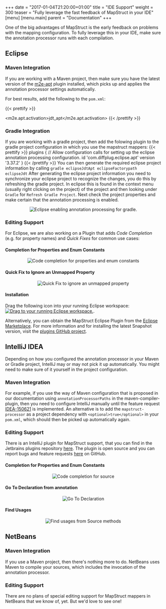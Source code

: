 +++
date = "2017-01-04T21:20:00+01:00"
title = "IDE Support"
weight = 300
teaser = "Fully leverage the fast feedback of MapStruct in your IDE"
[menu]
[menu.main]
parent = "Documentation"
+++

One of the big advantages of MapStruct is the early feedback on problems with the mapping configuration. To fully leverage this in your IDE, make sure the annotation processor runs with each compilation.

## Eclipse

### Maven Integration

If you are working with a Maven project, then make sure you have the latest version of the [m2e-apt](https://marketplace.eclipse.org/content/m2e-apt) plugin installed, which picks up and applies the annotation processor settings automatically.

For best results, add the following to the `pom.xml`:

{{< prettify >}}
<properties>
  <!-- automatically run annotation processors within the incremental compilation -->
  <m2e.apt.activation>jdt_apt</m2e.apt.activation>
</properties>
{{< /prettify >}}

### Gradle Integration

If you are working with a gradle project, then add the folowing plugin to the gradle project configuration in which you use the mapstruct mappers:
{{< prettify >}}
plugins {
    // Allow configuration calls for setting up the eclipse annotation processing configuration.
    id 'com.diffplug.eclipse.apt' version '3.37.2'
}
{{< /prettify >}}
You can then generate the required eclipse project information by calling `gradle eclipseJdtApt eclipseFactorypath eclipseJdt`
After generating the eclipse project information you need to synchronize your eclipse project to recognize the changes, you do this by refreshing the gradle project.
In eclipse this is found in the context menu (usually right clicking on the project) of the project and then looking under `Gradle` for `Refresh Gradle Project`.
Next check the project properties and make certain that the annotation processing is enabled.
<div style="text-align:center">
    <img src="/images/eclipse/enable-annotation-processing.png" alt="Eclipse enabling annotation processing for gradle."/>
</div>

### Editing Support

For Eclipse, we are also working on a Plugin that adds *Code Completion* (e.g. for property names) and *Quick Fixes* for common use cases:

#### Completion for Properties and Enum Constants

<div style="text-align:center">
    <img src="/images/eclipse/still-completion-1.png" alt="Code completion for properties and enum constants"/>
</div>

#### Quick Fix to Ignore an Unmapped Property

<div style="text-align:center">
    <img src="/images/eclipse/still-quickfix-1.png" alt="Quick Fix to ignore an unmapped property"/>
</div>

#### Installation

Drag the following icon into your running Eclipse workspace:
<a href="http://marketplace.eclipse.org/marketplace-client-intro?mpc_install=2844337" class="drag" title="Drag to your running Eclipse workspace."><img class="img-responsive" src="https://marketplace.eclipse.org/sites/all/themes/solstice/public/images/marketplace/btn-install.png" alt="Drag to your running Eclipse workspace." /></a>.

Alternatively, you can obtain the MapStruct Eclipse Plugin from the [Eclipse Marketplace](https://marketplace.eclipse.org/content/mapstruct-eclipse-plugin).
For more information and for installing the latest Snapshot version, visit the [plugins GitHub project](https://github.com/mapstruct/mapstruct-eclipse).

## IntelliJ IDEA

Depending on how you configured the annotation processor in your Maven or Gradle project, IntelliJ may or may not pick it up automatically. You might need to make sure of it yourself in the project configuration.

### Maven Integration

For example, if you use the way of Maven configuration that is proposed in our documentation using `annotationProcessorPaths` in the maven-compiler-plugin, then you need to configure IntelliJ manually until the feature request [IDEA-150621](https://youtrack.jetbrains.com/issue/IDEA-150621) is implemented. An alternative is to add the `mapstruct-processor` as a project dependency with `<optional>true</optional>` in your `pom.xml`, which should then be picked up automatically again.

### Editing Support

There is an IntelliJ plugin for MapStruct support, that you can find in the Jetbrains plugins repository [here](https://plugins.jetbrains.com/plugin/10036-mapstruct-support).
The plugin is open source and you can report bugs and feature requests [here](https://github.com/mapstruct/mapstruct-idea/issues) on GitHub.

#### Completion for Properties and Enum Constants

<div style="text-align:center">
    <img src="/images/idea/source-auto-complete.gif" alt="Code completion for source"/>
</div>

#### Go To Declaration from annotation

<div style="text-align:center">
    <img src="/images/idea/go-to-declaration-from-target.gif" alt="Go To Declaration"/>
</div>

#### Find Usages

<div style="text-align:center">
    <img src="/images/idea/find-usages-from-source-method.png" alt="Find usages from Source methods"/>
</div>

## NetBeans

### Maven Integration

If you use a Maven project, then there's nothing more to do. NetBeans uses Maven to compile your sources, which includes the invocation of the annotation processor.

### Editing Support

There are no plans of special editing support for MapStruct mappers in NetBeans that we know of, yet. But we'd love to see one!
